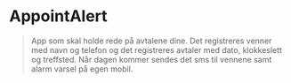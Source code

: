 # AppointAlert
 
> App som skal holde rede på avtalene dine. Det registreres venner med navn og telefon og det registreres avtaler med dato, klokkeslett og treffsted. Når dagen kommer sendes det sms til vennene samt alarm varsel på egen mobil.